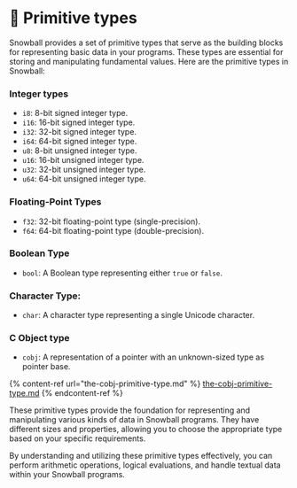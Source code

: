 # 🔢 Primitive types

Snowball provides a set of primitive types that serve as the building blocks for representing basic data in your programs. These types are essential for storing and manipulating fundamental values. Here are the primitive types in Snowball:

### Integer types

* `i8`: 8-bit signed integer type.
* `i16`: 16-bit signed integer type.
* `i32`: 32-bit signed integer type.
* `i64`: 64-bit signed integer type.
* `u8`: 8-bit unsigned integer type.
* `u16`: 16-bit unsigned integer type.
* `u32`: 32-bit unsigned integer type.
* `u64`: 64-bit unsigned integer type.

### Floating-Point Types

* `f32`: 32-bit floating-point type (single-precision).
* `f64`: 64-bit floating-point type (double-precision).

### Boolean Type

* `bool`: A Boolean type representing either `true` or `false`.

### Character Type:

* `char`: A character type representing a single Unicode character.

### C Object type

* `cobj`: A representation of a pointer with an unknown-sized type as pointer base.

{% content-ref url="the-cobj-primitive-type.md" %}
[the-cobj-primitive-type.md](the-cobj-primitive-type.md)
{% endcontent-ref %}

These primitive types provide the foundation for representing and manipulating various kinds of data in Snowball programs. They have different sizes and properties, allowing you to choose the appropriate type based on your specific requirements.

By understanding and utilizing these primitive types effectively, you can perform arithmetic operations, logical evaluations, and handle textual data within your Snowball programs.
